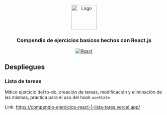 <!-- PROJECT LOGO -->
<br />
<div align="center">
  <a href="https://github.com/eddysantiagoo/Compendio-ejercicios-React-basicos">
  </a>
  
  <div align="center">
  <a href="https://github.com/othneildrew/Best-README-Template">
    <img src="https://cdn.iconscout.com/icon/free/png-256/react-2752089-2284906.png" alt="Logo" width="80" height="80">
  </a>

<h3 align="center">Compendio de ejercicios basicos hechos con React.js</h3>
  
   [![React][React.js]][React-url]
 </div>
</div>


## Despliegues

<h3>Lista de tareas</h3>

Mitico ejercicio del to-do, creación de tareas, modificación y eliminación de las mismas, practica para el uso del hook `useState`

Link: https://compendio-ejercicios-react-1-lista-tarea.vercel.app/




[React.js]: https://img.shields.io/badge/React-20232A?style=for-the-badge&logo=react&logoColor=61DAFB
[React-url]: https://reactjs.org/


